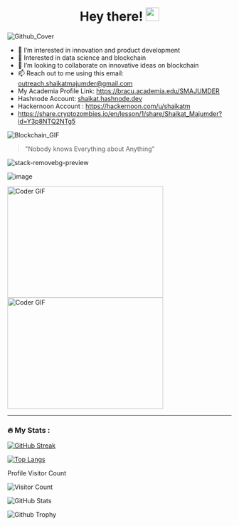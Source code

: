 <h1 align="center" >
  Hey there!
  <img src="https://media.giphy.com/media/hvRJCLFzcasrR4ia7z/giphy.gif" width="30px"/>
</h1>

![Github_Cover](https://user-images.githubusercontent.com/68814937/214672199-b7428568-0c48-487f-a78a-8d2bbe22f44b.png)


- 👀 I’m interested in innovation and product development
- 🌱 Interested in data science and blockchain
- 💞️ I’m looking to collaborate on innovative ideas on blockchain
- 📫 Reach out to me using this email: outreach.shaikatmajumder@gmail.com
- My Academia Profile Link: https://bracu.academia.edu/SMAJUMDER
- Hashnode Account: [shaikat.hashnode.dev](https://shaikat.hashnode.dev/)
- Hackernoon Account : https://hackernoon.com/u/shaikatm
- https://share.cryptozombies.io/en/lesson/1/share/Shaikat_Majumder?id=Y3p8NTQ2NTg5


![Blockchain_GIF](https://user-images.githubusercontent.com/68814937/214679684-3ebcc9e3-7252-45c3-88d2-358ccc583fdf.gif)


<!---
shaikat010/shaikat010 is a ✨ special ✨ repository because its `README.md` (this file) appears on your GitHub profile.
You can click the Preview link to take a look at your changes.
--->



> "Nobody knows Everything about Anything"

![stack-removebg-preview](https://user-images.githubusercontent.com/68814937/195763208-08b62f68-f5c3-49d3-9a92-5720f2125f8a.png)


![image](https://user-images.githubusercontent.com/68814937/195762659-b2cecda1-b4a5-42aa-9b20-ef8e95f66e5c.png)

<img alt="Coder GIF" height=250 width=350 src="https://magiccopy.xyz/assets/images/hadder.gif" />
<br>
<img alt="Coder GIF" height=250 width=350 src="https://images.squarespace-cdn.com/content/v1/5769fc401b631bab1addb2ab/1541580611624-TE64QGKRJG8SWAIUS7NS/ke17ZwdGBToddI8pDm48kPoswlzjSVMM-SxOp7CV59BZw-zPPgdn4jUwVcJE1ZvWQUxwkmyExglNqGp0IvTJZamWLI2zvYWH8K3-s_4yszcp2ryTI0HqTOaaUohrI8PI6FXy8c9PWtBlqAVlUS5izpdcIXDZqDYvprRqZ29Pw0o/coding-freak.gif" />
<br>


---

### :fire: My Stats :
[![GitHub Streak](http://github-readme-streak-stats.herokuapp.com?user=shaikat010&theme=dark&background=000000)](https://git.io/streak-stats)

[![Top Langs](https://github-readme-stats.vercel.app/api/top-langs/?username=shaikat010&layout=compact&theme=vision-friendly-dark)](https://github.com/anuraghazra/github-readme-stats)

Profile Visitor Count

![Visitor Count](https://profile-counter.glitch.me/{Shaikat010}/count.svg)

![GitHub Stats](https://github-readme-stats.vercel.app/api?username=shaikat010&show_icons=true&theme=vision-friendly-dark)

![Github Trophy](https://github-profile-trophy.vercel.app/?username=shaikat010&theme=discord)
